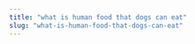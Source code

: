 ```yaml
---
title: "what is human food that dogs can eat"
slug: "what-is-human-food-that-dogs-can-eat"
---
```


